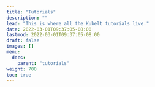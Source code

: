 ```yaml
---
title: "Tutorials"
description: ""
lead: "This is where all the Kubelt tutorials live."
date: 2022-03-01T09:37:05-08:00
lastmod: 2022-03-01T09:37:05-08:00
draft: false
images: []
menu:
  docs:
    parent: "tutorials"
weight: 700
toc: true
---
```

